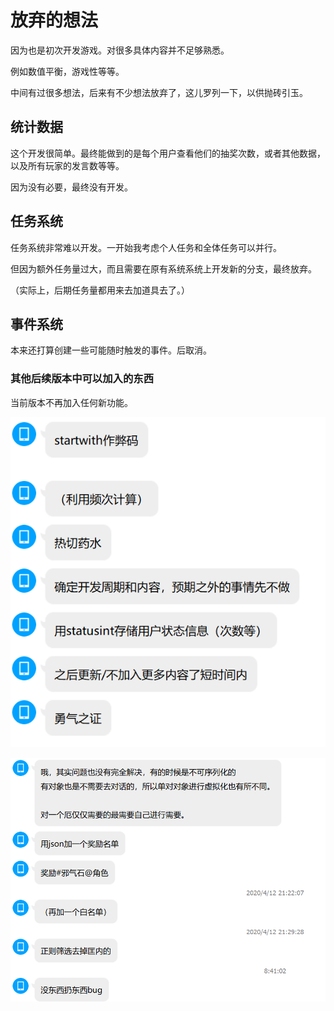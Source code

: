 # 放弃的想法
因为也是初次开发游戏。对很多具体内容并不足够熟悉。

例如数值平衡，游戏性等等。

中间有过很多想法，后来有不少想法放弃了，这儿罗列一下，以供抛砖引玉。

## 统计数据
这个开发很简单。最终能做到的是每个用户查看他们的抽奖次数，或者其他数据，以及所有玩家的发言数等等。

因为没有必要，最终没有开发。

## 任务系统
任务系统非常难以开发。一开始我考虑个人任务和全体任务可以并行。

但因为额外任务量过大，而且需要在原有系统系统上开发新的分支，最终放弃。

（实际上，后期任务量都用来去加道具去了。）

## 事件系统
本来还打算创建一些可能随时触发的事件。后取消。

### 其他后续版本中可以加入的东西

当前版本不再加入任何新功能。

![1586689987130](img/1586689987130.png)

![1586738531775](img/1586738531775.png)